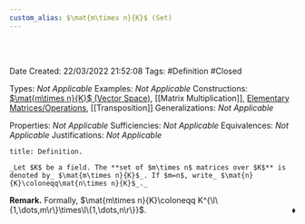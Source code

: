 ```yaml
---
custom_alias: $\mat{m\times n}{K}$ (Set)
---
```


<br />
<br />

Date Created: 22/03/2022 21:52:08
Tags: #Definition #Closed 

Types: _Not Applicable_
Examples: _Not Applicable_
Constructions: [$\mat{m\times n}{K}$ (Vector Space)](Vector%20Space%20of%20Matrices.md), [[Matrix Multiplication]], [Elementary Matrices$\slash$Operations](Elementary%20Matrices%20and%20Operations.md), [[Transposition]]
Generalizations: _Not Applicable_

Properties: _Not Applicable_
Sufficiencies: _Not Applicable_
Equivalences: _Not Applicable_
Justifications: _Not Applicable_

``` ad-Definition
title: Definition.

_Let $K$ be a field. The **set of $m\times n$ matrices over $K$** is denoted by_ $\mat{m\times n}{K}$_. If $m=n$, write_ $\mat{n}{K}\coloneqq\mat{n\times n}{K}$_._

```

**Remark.** Formally, $\mat{m\times n}{K}\coloneqq K^{\l\{1,\dots,m\r\}\times\l\{1,\dots,n\r\}}$.<span style="float:right;">$\blacklozenge$</span>
